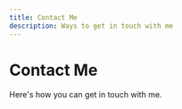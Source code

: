 ```yaml
---
title: Contact Me
description: Ways to get in touch with me
---
```


# Contact Me

Here's how you can get in touch with me.

<!-- Add your contact information here -->
